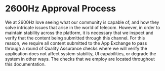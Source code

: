 # 2600Hz Approval Process
We at 2600Hz love seeing what our community is capable of, and how they solve intricate issues that arise in the world of telecom. However, in order to maintain stability across the platform, it is necessary that we inspect and verify that the content being submitted through this channel. For this reason, we require all content submitted to the App Exchange to pass through a round of Quality Assurance checks where we will verify the application does not affect system stability, UI capabilities, or degrade the system in other ways. The checks that we employ are located throughout this documentation.

